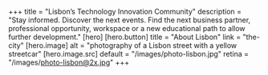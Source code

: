 +++
title = "Lisbon’s Technology Innovation Community"
description = "Stay informed. Discover the next events. Find the next business partner, professional opportunity, workspace or a new educational path to allow further development."
[hero]
    [hero.button]
        title = "About Lisbon"
        link = "the-city"
    [hero.image]
        alt = "photography of a Lisbon street with a yellow streetcar"
        [hero.image.src]
            default = "/images/photo-lisbon.jpg"
            retina  = "/images/photo-lisbon@2x.jpg"
+++
